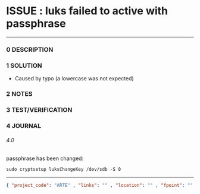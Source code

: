 # ISSUE : luks failed to active with passphrase
--------------------------------
### 0 DESCRIPTION


### 1 SOLUTION

- Caused by typo (a lowercase was not expected)

### 2 NOTES


### 3 TEST/VERIFICATION


### 4 JOURNAL

###### 4.0
passphrase has been changed:
```
sudo cryptsetup luksChangeKey /dev/sdb -S 0
```

--------------------------------
```json
{ "project_code": "ARTE" , "links": "" , "location": "" , "fpoint": "" }
```
